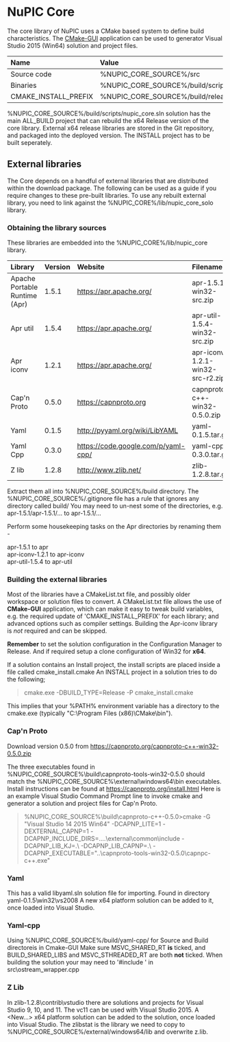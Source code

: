 # NuPIC Core

The core library of NuPIC uses a CMake based system to define build characteristics. The [CMake-GUI](http://www.cmake.org/) application can be used to generator Visual Studio 2015 (Win64) solution and project files.

| Name | Value |
|:---- |:----- |
| Source code | %NUPIC_CORE_SOURCE%/src |
| Binaries | %NUPIC_CORE_SOURCE%/build/scripts |
| CMAKE_INSTALL_PREFIX | %NUPIC_CORE_SOURCE%/build/release |

%NUPIC_CORE_SOURCE%/build/scripts/nupic_core.sln solution has the main ALL_BUILD project that can rebuild the x64 Release version of the core library. External x64 release libraries are stored in the Git repository, and packaged into the deployed version. The INSTALL project has to be built seperately.

## External libraries

The Core depends on a handful of external libraries that are distributed within the download package. The following can be used as a guide if you require changes to these pre-built libraries. To use any rebuilt external library, you need to link against the %NUPIC_CORE%/lib/nupic_core_solo library.

### Obtaining the library sources

These libraries are embedded into the %NUPIC_CORE%/lib/nupic_core library.

| Library | Version | Website | Filename |
|:------- |:------- |:------- |:-------- |
| Apache Portable Runtime (Apr) | 1.5.1 | https://apr.apache.org/ | apr-1.5.1-win32-src.zip |
| Apr util | 1.5.4 | https://apr.apache.org/ | apr-util-1.5.4-win32-src.zip |
| Apr iconv | 1.2.1 | https://apr.apache.org/ | apr-iconv-1.2.1-win32-src-r2.zip |
| Cap'n Proto | 0.5.0 | https://capnproto.org | capnproto-c++-win32-0.5.0.zip |
| Yaml | 0.1.5 | http://pyyaml.org/wiki/LibYAML | yaml-0.1.5.tar.gz |
| Yaml Cpp | 0.3.0 | https://code.google.com/p/yaml-cpp/ | yaml-cpp-0.3.0.tar.gz |
| Z lib | 1.2.8 | http://www.zlib.net/ | zlib-1.2.8.tar.gz |

Extract them all into %NUPIC_CORE_SOURCE%/build directory. The %NUPIC_CORE_SOURCE%/.gitignore file has a rule that ignores any directory called build/ You may need to un-nest some of the directories, e.g. apr-1.5.1/apr-1.5.1/... to apr-1.5.1/...

Perform some housekeeping tasks on the Apr directories by renaming them -  

apr-1.5.1 to apr  
apr-iconv-1.2.1 to apr-iconv  
apr-util-1.5.4 to apr-util  

### Building the external libraries

Most of the libraries have a CMakeList.txt file, and possibly older workspace or solution files to convert. A CMakeList.txt file allows the use of **CMake-GUI** application, which can make it easy to tweak build variables, e.g. the required update of 'CMAKE_INSTALL_PREFIX' for each library; and advanced options such as compiler settings. Building the Apr-iconv library is _not_ required and can be skipped. 

**Remember** to set the solution configuration in the Configuration Manager to Release. And if required setup a clone configuration of Win32 for **x64**.

If a solution contains an Install project, the install scripts are placed inside a file called cmake_install.cmake An INSTALL project in a solution tries to do the following;  

> cmake.exe -DBUILD_TYPE=Release -P cmake_install.cmake

This implies that your %PATH% environment variable has a directory to the cmake.exe (typically "C:\Program Files (x86)\CMake\bin").

### Cap'n Proto

Download version 0.5.0 from https://capnproto.org/capnproto-c++-win32-0.5.0.zip 

The three executables found in  %NUPIC_CORE_SOURCE%\build\capnproto-tools-win32-0.5.0 should match the %NUPIC_CORE_SOURCE%\external\windows64\bin executables. Install instructions can be found at https://capnproto.org/install.html Here is an example Visual Studio Command Prompt line to invoke cmake and generator a solution and project files for Cap'n Proto.

> %NUPIC_CORE_SOURCE%\build\capnproto-c++-0.5.0>cmake -G "Visual Studio 14 2015 Win64" -DCAPNP_LITE=1 -DEXTERNAL_CAPNP=1 -DCAPNP_INCLUDE_DIRS=..\..\external\common\include -DCAPNP_LIB_KJ=.\ -DCAPNP_LIB_CAPNP=.\ -DCAPNP_EXECUTABLE="..\capnproto-tools-win32-0.5.0\capnpc-c++.exe"
 
### Yaml

This has a valid libyaml.sln solution file for importing. Found in directory yaml-0.1.5\win32\vs2008 A new x64 platform solution can be added to it, once loaded into Visual Studio.

### Yaml-cpp  

Using %NUPIC_CORE_SOURCE%/build/yaml-cpp/ for Source and Build directoreis in Cmake-GUI Make sure MSVC_SHARED_RT **is** ticked, and BUILD_SHARED_LIBS and MSVC_STHREADED_RT are both **not** ticked. When building the solution your may need to '#include <algorithm>' in src\ostream_wrapper.cpp 

### Z Lib  

In zlib-1.2.8\contrib\vstudio there are solutions and projects for Visual Studio 9, 10, and 11. The vc11 can be used with Visual Studio 2015.  A <New...> x64 platform solution can be added to the solution, once loaded into Visual Studio. The zlibstat is the library we need to copy to %NUPIC_CORE_SOURCE%/external/windows64/lib and overwrite z.lib.
